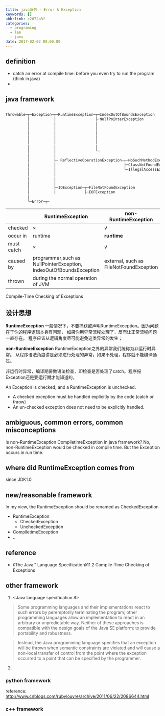 ```yaml
---
title: java系列 - Error & Exception
keywords: []
abbrlink: e2072a3f
categories:
  - programing
  - lan
  - java
date: 2017-02-02 00:00:00
---
```

## definition

- catch an error at compile time:  before you even try to run the program  (think in java)
-
## java framework


```java

Throwable─┬─Exception─┬─RuntimeException─┬─IndexOutOfBoundsException
          │           │                  ├─NullPointerException
          │           │                  │
          │           │                  │
          │           │                  │
          │           │                  │
          │           │                  │
          │           │                  │
          │           │                  └─
          │           │                  
          │           ├─ ReflectiveOperationException─┬─NoSuchMethodException
          │           │                               ├─ClassNotFoundException
          │           │                               └─IllegalAccessException
          │           │
          │           │
          │           │
          │           ├─IOException─┬─FileNotFoundException
          │           │             ├─EOFException
          │
          └─Error─┬─

```

|            | RuntimeException | non-RuntimeException               |
|------------|------------------|------------------------------------|
| checked    | ×                | √                                  |
| occur in   | runtime          | **runtime**                            |
| must catch | ×                | √                                  |
| caused by  | programmer,such as NullPointerException, IndexOutOfBoundsException        |  external, such as FileNotFoundException |
| thrown     | during the normal operation of JVM |  |


 Compile-Time Checking of Exceptions

## 设计思想

**RuntimeException**
一般情况下，不要捕获或声明RuntimeException。因为问题在于你的程序逻辑本身有问题，
如果你用异常流程处理了，反而让正常流程问题一直存在。
程序应该从逻辑角度尽可能避免这类异常的发生；

**non-RuntimeException**
RuntimeException之外的异常我们统称为非运行时异常。
从程序语法角度讲是必须进行处理的异常，如果不处理，程序就不能编译通过。

非运行时异常，编译期要做语法检查，即检查是否处理了catch。程序报Exception还是要运行期才能知道的。

An Exception is checked, and a RuntimeException is unchecked.

- A checked exception must be handled explicitly by the code (catch or throw)
- An un-checked exception does not need to be explicitly handled.


## ambiguous, common errors, common misconceptions

Is non-RuntimeException CompiletimeException in java framework?
No, non-RuntimeException would be checked in compile time. But the Exception occurs in run time.


## where did RuntimeException comes from

since JDK1.0


## new/reasonable framework

In my view, the RuntimeException should be renamed as CheckedException

- RuntimeException
  - CheckedException
  - UncheckedException
- CompiletimeException
 - ..




## reference
- 《The Java™ Language Specification》11.2  Compile-Time Checking of Exceptions











## other framework

1. <Java language specification 8>
> Some programming languages and their implementations react to such errors
by peremptorily terminating the program; other programming languages allow an
implementation to react in an arbitrary or unpredictable way. Neither of these
approaches is compatible with the design goals of the Java SE platform: to provide
portability and robustness.

> Instead, the Java programming language specifies that an exception will be thrown
when semantic constraints are violated and will cause a non-local transfer of control
from the point where the exception occurred to a point that can be specified by the
programmer.

2.



### python framework

reference: http://www.cnblogs.com/rubylouvre/archive/2011/06/22/2086644.html

### c++ framework
